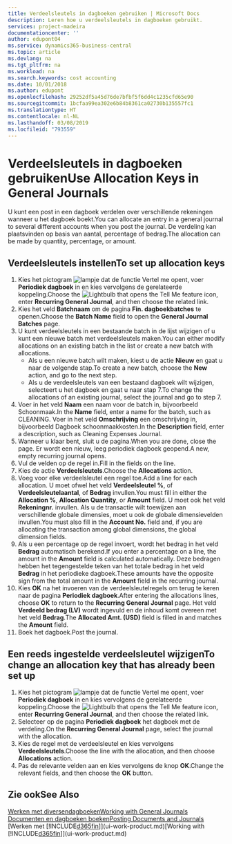 ```yaml
---
title: Verdeelsleutels in dagboeken gebruiken | Microsoft Docs
description: Leren hoe u verdeelsleutels in dagboeken gebruikt.
services: project-madeira
documentationcenter: ''
author: edupont04
ms.service: dynamics365-business-central
ms.topic: article
ms.devlang: na
ms.tgt_pltfrm: na
ms.workload: na
ms.search.keywords: cost accounting
ms.date: 10/01/2018
ms.author: edupont
ms.openlocfilehash: 29252df5a45d76de7bfbf5f6dd4c1235cfd65e90
ms.sourcegitcommit: 1bcfaa99ea302e6b84b8361ca02730b135557fc1
ms.translationtype: HT
ms.contentlocale: nl-NL
ms.lasthandoff: 03/08/2019
ms.locfileid: "793559"
---
```

# <a name="use-allocation-keys-in-general-journals"></a><span data-ttu-id="57542-103">Verdeelsleutels in dagboeken gebruiken</span><span class="sxs-lookup"><span data-stu-id="57542-103">Use Allocation Keys in General Journals</span></span>
<span data-ttu-id="57542-104">U kunt een post in een dagboek verdelen over verschillende rekeningen wanneer u het dagboek boekt.</span><span class="sxs-lookup"><span data-stu-id="57542-104">You can allocate an entry in a general journal to several different accounts when you post the journal.</span></span> <span data-ttu-id="57542-105">De verdeling kan plaatsvinden op basis van aantal, percentage of bedrag.</span><span class="sxs-lookup"><span data-stu-id="57542-105">The allocation can be made by quantity, percentage, or amount.</span></span>

## <a name="to-set-up-allocation-keys"></a><span data-ttu-id="57542-106">Verdeelsleutels instellen</span><span class="sxs-lookup"><span data-stu-id="57542-106">To set up allocation keys</span></span>
1. <span data-ttu-id="57542-107">Kies het pictogram ![lampje dat de functie Vertel me opent](media/ui-search/search_small.png "Vertel me wat u wilt doen"), voer **Periodiek dagboek** in en kies vervolgens de gerelateerde koppeling.</span><span class="sxs-lookup"><span data-stu-id="57542-107">Choose the ![Lightbulb that opens the Tell Me feature](media/ui-search/search_small.png "Tell me what you want to do") icon, enter **Recurring General Journal**, and then choose the related link.</span></span>
2. <span data-ttu-id="57542-108">Kies het veld **Batchnaam** om de pagina **Fin. dagboekbatches** te openen.</span><span class="sxs-lookup"><span data-stu-id="57542-108">Choose the **Batch Name** field to open the **General Journal Batches** page.</span></span>
3. <span data-ttu-id="57542-109">U kunt verdeelsleutels in een bestaande batch in de lijst wijzigen of u kunt een nieuwe batch met verdeelsleutels maken.</span><span class="sxs-lookup"><span data-stu-id="57542-109">You can either modify allocations on an existing batch in the list or create a new batch with allocations.</span></span>
   * <span data-ttu-id="57542-110">Als u een nieuwe batch wilt maken, kiest u de actie **Nieuw** en gaat u naar de volgende stap.</span><span class="sxs-lookup"><span data-stu-id="57542-110">To create a new batch, choose the **New** action, and go to the next step.</span></span>
   * <span data-ttu-id="57542-111">Als u de verdeelsleutels van een bestaand dagboek wilt wijzigen, selecteert u het dagboek en gaat u naar stap 7.</span><span class="sxs-lookup"><span data-stu-id="57542-111">To change the allocations of an existing journal, select the journal and go to step 7.</span></span>    
4. <span data-ttu-id="57542-112">Voer in het veld **Naam** een naam voor de batch in, bijvoorbeeld Schoonmaak.</span><span class="sxs-lookup"><span data-stu-id="57542-112">In the **Name** field, enter a name for the batch, such as CLEANING.</span></span> <span data-ttu-id="57542-113">Voer in het veld **Omschrijving** een omschrijving in, bijvoorbeeld Dagboek schoonmaakkosten.</span><span class="sxs-lookup"><span data-stu-id="57542-113">In the **Description** field, enter a description, such as Cleaning Expenses Journal.</span></span>
5. <span data-ttu-id="57542-114">Wanneer u klaar bent, sluit u de pagina.</span><span class="sxs-lookup"><span data-stu-id="57542-114">When you are done, close the page.</span></span> <span data-ttu-id="57542-115">Er wordt een nieuw, leeg periodiek dagboek geopend.</span><span class="sxs-lookup"><span data-stu-id="57542-115">A new, empty recurring journal opens.</span></span>
6. <span data-ttu-id="57542-116">Vul de velden op de regel in.</span><span class="sxs-lookup"><span data-stu-id="57542-116">Fill in the fields on the line.</span></span>
7. <span data-ttu-id="57542-117">Kies de actie **Verdeelsleutels**.</span><span class="sxs-lookup"><span data-stu-id="57542-117">Choose the **Allocations** action.</span></span>
8. <span data-ttu-id="57542-118">Voeg voor elke verdeelsleutel een regel toe.</span><span class="sxs-lookup"><span data-stu-id="57542-118">Add a line for each allocation.</span></span> <span data-ttu-id="57542-119">U moet ofwel het veld **Verdeelsleutel %**, of **Verdeelsleutelaantal**, of **Bedrag** invullen.</span><span class="sxs-lookup"><span data-stu-id="57542-119">You must fill in either the **Allocation %**, **Allocation Quantity**, or **Amount** field.</span></span> <span data-ttu-id="57542-120">U moet ook het veld **Rekeningnr.** invullen. Als u de transactie wilt toewijzen aan verschillende globale dimensies, moet u ook de globale dimensievelden invullen.</span><span class="sxs-lookup"><span data-stu-id="57542-120">You must also fill in the **Account No.** field and, if you are allocating the transaction among global dimensions, the global dimension fields.</span></span>
9. <span data-ttu-id="57542-121">Als u een percentage op de regel invoert, wordt het bedrag in het veld **Bedrag** automatisch berekend.</span><span class="sxs-lookup"><span data-stu-id="57542-121">If you enter a percentage on a line, the amount in the **Amount** field is calculated automatically.</span></span> <span data-ttu-id="57542-122">Deze bedragen hebben het tegengestelde teken van het totale bedrag in het veld **Bedrag** in het periodieke dagboek.</span><span class="sxs-lookup"><span data-stu-id="57542-122">These amounts have the opposite sign from the total amount in the **Amount** field in the recurring journal.</span></span>
10. <span data-ttu-id="57542-123">Kies **OK** na het invoeren van de verdeelsleutelregels om terug te keren naar de pagina **Periodiek dagboek**.</span><span class="sxs-lookup"><span data-stu-id="57542-123">After entering the allocations lines, choose **OK** to return to the **Recurring General Journal** page.</span></span> <span data-ttu-id="57542-124">Het veld **Verdeeld bedrag (LV)** wordt ingevuld en de inhoud komt overeen met het veld **Bedrag**.</span><span class="sxs-lookup"><span data-stu-id="57542-124">The **Allocated Amt. (USD)** field is filled in and matches the **Amount** field.</span></span>
11. <span data-ttu-id="57542-125">Boek het dagboek.</span><span class="sxs-lookup"><span data-stu-id="57542-125">Post the journal.</span></span>

## <a name="to-change-an-allocation-key-that-has-already-been-set-up"></a><span data-ttu-id="57542-126">Een reeds ingestelde verdeelsleutel wijzigen</span><span class="sxs-lookup"><span data-stu-id="57542-126">To change an allocation key that has already been set up</span></span>
1. <span data-ttu-id="57542-127">Kies het pictogram ![lampje dat de functie Vertel me opent](media/ui-search/search_small.png "Vertel me wat u wilt doen"), voer **Periodiek dagboek** in en kies vervolgens de gerelateerde koppeling.</span><span class="sxs-lookup"><span data-stu-id="57542-127">Choose the ![Lightbulb that opens the Tell Me feature](media/ui-search/search_small.png "Tell me what you want to do") icon, enter **Recurring General Journal**, and then choose the related link.</span></span>
2. <span data-ttu-id="57542-128">Selecteer op de pagina **Periodiek dagboek** het dagboek met de verdeling.</span><span class="sxs-lookup"><span data-stu-id="57542-128">On the **Recurring General Journal** page, select the journal with the allocation.</span></span>
3. <span data-ttu-id="57542-129">Kies de regel met de verdeelsleutel en kies vervolgens **Verdeelsleutels**.</span><span class="sxs-lookup"><span data-stu-id="57542-129">Choose the line with the allocation, and then choose **Allocations** action.</span></span>
4. <span data-ttu-id="57542-130">Pas de relevante velden aan en kies vervolgens de knop **OK**.</span><span class="sxs-lookup"><span data-stu-id="57542-130">Change the relevant fields, and then choose the **OK** button.</span></span>

## <a name="see-also"></a><span data-ttu-id="57542-131">Zie ook</span><span class="sxs-lookup"><span data-stu-id="57542-131">See Also</span></span>
[<span data-ttu-id="57542-132">Werken met diversendagboeken</span><span class="sxs-lookup"><span data-stu-id="57542-132">Working with General Journals</span></span>](ui-work-general-journals.md)  
[<span data-ttu-id="57542-133">Documenten en dagboeken boeken</span><span class="sxs-lookup"><span data-stu-id="57542-133">Posting Documents and Journals</span></span>](ui-post-documents-journals.md)  
<span data-ttu-id="57542-134">[Werken met [!INCLUDE[d365fin](includes/d365fin_md.md)]](ui-work-product.md)</span><span class="sxs-lookup"><span data-stu-id="57542-134">[Working with [!INCLUDE[d365fin](includes/d365fin_md.md)]](ui-work-product.md)</span></span>
